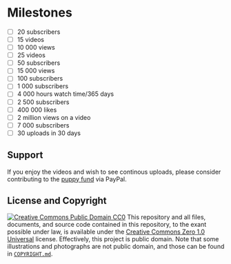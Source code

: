 # Milestones
- [ ] 20 subscribers
- [ ] 15 videos
- [ ] 10 000 views
- [ ] 25 videos
- [ ] 50 subscribers
- [ ] 15 000 views
- [ ] 100 subscribers
- [ ] 1 000 subscribers
- [ ] 4 000 hours watch time/365 days
- [ ] 2 500 subscribers
- [ ] 400 000 likes
- [ ] 2 million views on a video
- [ ] 7 000 subscribers
- [ ] 30 uploads in 30 days
## Support
If you enjoy the videos and wish to see continous uploads, please consider contributing to the [puppy fund](https://paypal.me/bglamours) via PayPal.
## License and Copyright
[![Creative Commons Public Domain CC0](https://licensebuttons.net/p/zero/1.0/80x15.png)](http://creativecommons.org/publicdomain/zero/1.0/)
This repository and all files, documents, and source code contained in this repository, to the exant possible under law, is available under the [Creative Commons Zero 1.0 Universal](http://creativecommons.org/publicdomain/zero/1.0/) license. Effectively, this project is public domain. Note that some illustrations and photographs are not public domain, and those can be found in [`COPYRIGHT.md`](.COPYRIGHT.md).
